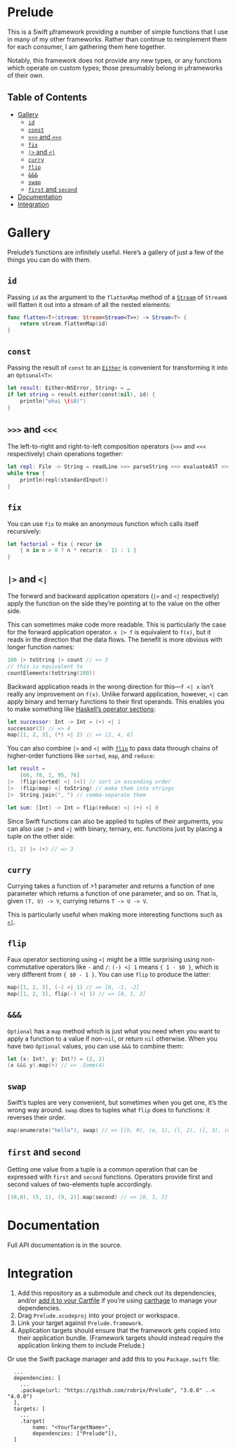 # Prelude

This is a Swift µframework providing a number of simple functions that I use in many of my other frameworks. Rather than continue to reimplement them for each consumer, I am gathering them here together.

Notably, this framework does not provide any new types, or any functions which operate on custom types; those presumably belong in µframeworks of their own.


## Table of Contents

- [Gallery](#gallery)
	- [`id`](#id)
	- [`const`](#const)
	- [`>>>` and `<<<`](#-and-)
	- [`fix`](#fix)
	- [`|>` and `<|`](#-and--1)
	- [`curry`](#curry)
	- [`flip`](#flip)
	- [`&&&`](#-)
	- [`swap`](#swap)
	- [`first` and `second`](#first-and-second)
- [Documentation](#documentation)
- [Integration](#integration)


# Gallery

Prelude’s functions are infinitely useful. Here’s a gallery of just a few of the things you can do with them.


## `id`

Passing `id` as the argument to the `flattenMap` method of a [`Stream`](https://github.com/robrix/Traversal) of `Stream`s will flatten it out into a stream of all the nested elements:

```swift
func flatten<T>(stream: Stream<Stream<T>>) -> Stream<T> {
	return stream.flattenMap(id)
}
```


## `const`

Passing the result of `const` to an [`Either`](https://github.com/robrix/Either) is convenient for transforming it into an `Optional<T>`:

```swift
let result: Either<NSError, String> = …
if let string = result.either(const(nil), id) {
	println("ohai \($0)")
}
```


## `>>>` and `<<<`

The left-to-right and right-to-left composition operators (`>>>` and `<<<` respectively) chain operations together:

```swift
let repl: File -> String = readLine >>> parseString >>> evaluateAST >>> toString
while true {
	println(repl(standardInput))
}
```


## `fix`

You can use `fix` to make an anonymous function which calls itself recursively:

```swift
let factorial = fix { recur in
	{ n in n > 0 ? n * recur(n - 1) : 1 }
}
```

## `|>` and `<|`

The forward and backward application operators (`|>` and `<|` respectively) apply the function on the side they’re pointing at to the value on the other side.

This can sometimes make code more readable. This is particularly the case for the forward application operator. `x |> f` is equivalent to `f(x)`, but it reads in the direction that the data flows. The benefit is more obvious with longer function names:

```swift
100 |> toString |> count // => 3
// this is equivalent to
countElements(toString(100))
```

Backward application reads in the wrong direction for this—`f <| x` isn’t really any improvement on `f(x)`. Unlike forward application, however, `<|` can apply binary and ternary functions to their first operands. This enables you to make something like [Haskell’s operator sections](https://www.haskell.org/haskellwiki/Section_of_an_infix_operator):

```swift
let successor: Int -> Int = (+) <| 1
successor(3) // => 4
map([1, 2, 3], (*) <| 2) // => [2, 4, 6]
```

You can also combine `|>` and `<|` with [`flip`](#flip) to pass data through chains of higher-order functions like `sorted`, `map`, and `reduce`:

```swift
let result =
	[66, 78, 1, 95, 76]
|>	(flip(sorted) <| (<)) // sort in ascending order
|>	(flip(map) <| toString) // make them into strings
|>	String.join(", ") // comma-separate them

let sum: [Int] -> Int = flip(reduce) <| (+) <| 0
```

Since Swift functions can also be applied to tuples of their arguments, you can also use `|>` and `<|` with binary, ternary, etc. functions just by placing a tuple on the other side:

```swift
(1, 2) |> (+) // => 3
```


## `curry`

Currying takes a function of >1 parameter and returns a function of one parameter which returns a function of one parameter, and so on. That is, given `(T, U) -> V`, currying returns `T -> U -> V`.

This is particularly useful when making more interesting functions such as [`<|`](#-and--1).


## `flip`

Faux operator sectioning using `<|` might be a little surprising using non-commutative operators like `-` and `/`: `(-) <| 1` means `{ 1 - $0 }`, which is very different from `{ $0 - 1 }`. You can use `flip` to produce the latter:

```swift
map([1, 2, 3], (-) <| 1) // => [0, -1, -2]
map([1, 2, 3], flip(-) <| 1) // => [0, 1, 2]
```


## `&&&`

`Optional` has a `map` method which is just what you need when you want to apply a function to a value if non-`nil`, or return `nil` otherwise. When you have two `Optional` values, you can use `&&&` to combine them:

```swift
let (x: Int?, y: Int?) = (2, 2)
(x &&& y).map(+) // => .Some(4)
```


## `swap`

Swift’s tuples are very convenient, but sometimes when you get one, it’s the wrong way around. `swap` does to tuples what `flip` does to functions: it reverses their order.

```swift
map(enumerate("hello"), swap) // => [(h, 0), (e, 1), (l, 2), (l, 3), (o, 4)]
```

## `first` and `second`

Getting one value from a tuple is a common operation that can be expressed with `first` and `second` functions. Operators provide first and second values of two-elements tuple accordingly.

```swift
[(0,0), (5, 1), (9, 2)].map(second) // => [0, 1, 2]
```

# Documentation

Full API documentation is in the source.


# Integration

1. Add this repository as a submodule and check out its dependencies, and/or [add it to your Cartfile](https://github.com/Carthage/Carthage/blob/master/Documentation/Artifacts.md#cartfile) if you’re using [carthage](https://github.com/Carthage/Carthage/) to manage your dependencies.
2. Drag `Prelude.xcodeproj` into your project or workspace.
3. Link your target against `Prelude.framework`.
4. Application targets should ensure that the framework gets copied into their application bundle. (Framework targets should instead require the application linking them to include Prelude.)

Or use the Swift package manager and add this to you `Package.swift` file:  
```
  ...
  dependencies: [
    ...  
    .package(url: "https://github.com/robrix/Prelude", "3.0.0" ..< "4.0.0")
  ],
  targets: [
    ...
    .target(
        name: "<YourTargetName>",
        dependencies: ["Prelude"]),
  ]
```
